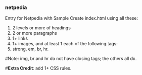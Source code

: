 ### netpedia
Entry for Netpedia with Sample
Create index.html using all these: 

1. 2 levels or more of headings
2. 2 or more paragraphs
3. 1+ links
4. 1+ images, and at least 1 each of the following tags:
5. strong, em, br, hr.

#Note: img, br and hr do not have closing tags; the others all do.

#**Extra Credit**: add 1+ CSS rules.
